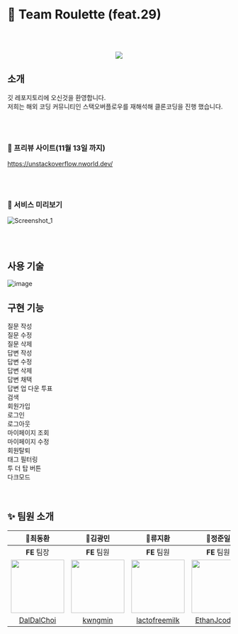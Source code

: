 # 🎰 Team Roulette (feat.29) 
<br /> <br />
<p align="center">
  <img src="https://i.imgur.com/dU8a9Hw.png">
</p>

## 소개

깃 레포지토리에 오신것을 환영합니다.<br />
저희는 해외 코딩 커뮤니티인 스택오버플로우를 재해석해 클론코딩을 진행 했습니다.

<br /><br />
### 🔗 프리뷰 사이트(11월 13일 까지) 
https://unstackoverflow.nworld.dev/

<br /><br />
### 🎨 서비스 미리보기
![Screenshot_1](https://user-images.githubusercontent.com/32818386/200546933-c9f826e1-5d8d-4397-8fbf-15201bbd9078.png)

<br /><br />
## 사용 기술
![image](https://user-images.githubusercontent.com/107447964/200229035-1993b2ed-3bb2-48f5-b157-dbdc95f7bf7b.png)

## 구현 기능
질문 작성<br>
질문 수정<br>
질문 삭제<br>
답변 작성<br>
답변 수정<br>
답변 삭제<br>
답변 채택<br>
답변 업 다운 투표<br>
검색<br>
회원가입<br>
로그인<br>
로그아웃<br>
마이페이지 조회<br>
마이페이지 수정<br>
회원탈퇴<br>
태그 필터링<br>
투 더 탑 버튼<br>
다크모드<br>
<br /> <br />

## ✨ 팀원 소개
🥇**최동환**|🥈**김광민**|🥈**류지환**|🥈**정준일**|🥈**김창일**|🥈**이혜광**|🥈**정회승**
:---:|:---:|:---:|:---:|:---:|:---:|:---:|
**FE** 팀장|**FE** 팀원|**FE** 팀원|**FE** 팀원|**BE** 팀원|**BE** 팀원|**BE** 팀원
<img src="https://user-images.githubusercontent.com/100268187/197487386-e88d87be-bf0d-454d-a0df-4a1eea3ffda6.jpg" width=120>|<img src="https://user-images.githubusercontent.com/100268187/197487213-f4191876-4a98-4018-b533-69e5ae3def50.jpg" width=120>|<img src="https://user-images.githubusercontent.com/100268187/197487016-8f0cadec-fea2-4e0a-9cda-1a295b8471bf.png" width=120>|<img src="https://user-images.githubusercontent.com/100268187/197486749-73921ccf-1488-4e63-91f4-9a65fa24c9e4.jpg" width=120>|<img src="https://user-images.githubusercontent.com/100268187/197486244-7e5cbf1e-7ee3-4681-8a4c-6e9a4b84bca5.jpg" width=120>|<img src="https://user-images.githubusercontent.com/100268187/197087475-418d469d-d1c1-4310-856b-917e44d2845f.jpg" width=120>|<img src="https://avatars.githubusercontent.com/u/77319155?s=400&u=2a753cd0895d12c668650e77afccb3f9f14af34d&v=4" width=120>   
[DalDalChoi](https://github.com/DalDalChoi)|[kwngmin](https://github.com/kwngmin)|[lactofreemilk](https://github.com/lactofreemilk)|[EthanJcoding](https://github.com/EthanJcoding)|[INewWorldI](https://github.com/INewWorldI)|[hea0408never](https://github.com/hea0408never)|[montsaintandco](https://github.com/montsaintandco)

